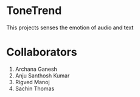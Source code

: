 # ToneTrend

This projects senses the emotion of audio and text

# Collaborators

1. Archana Ganesh
2. Anju Santhosh Kumar
3. Rigved Manoj
4. Sachin Thomas
